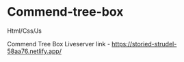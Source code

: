 # Commend-tree-box
Html/Css/Js<br>

Commend Tree Box Liveserver link - https://storied-strudel-58aa76.netlify.app/

